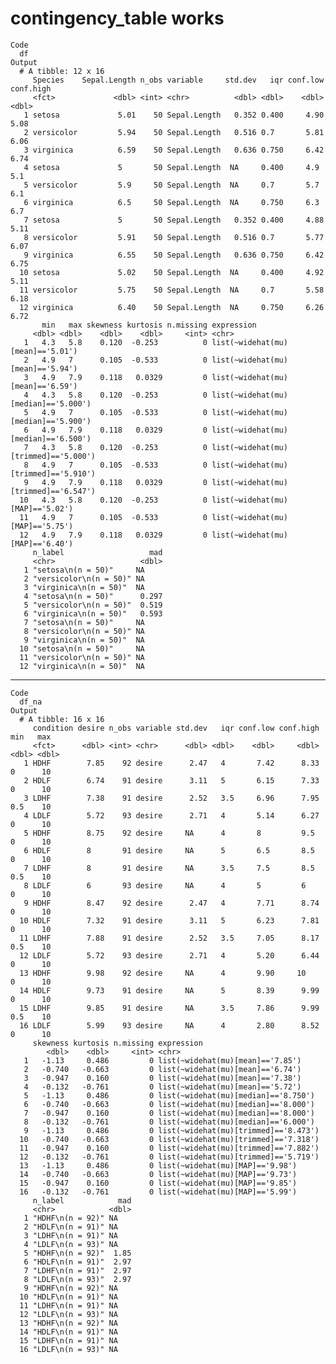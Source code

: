 # contingency_table works

    Code
      df
    Output
      # A tibble: 12 x 16
         Species    Sepal.Length n_obs variable     std.dev   iqr conf.low conf.high
         <fct>             <dbl> <int> <chr>          <dbl> <dbl>    <dbl>     <dbl>
       1 setosa             5.01    50 Sepal.Length   0.352 0.400     4.90      5.08
       2 versicolor         5.94    50 Sepal.Length   0.516 0.7       5.81      6.06
       3 virginica          6.59    50 Sepal.Length   0.636 0.750     6.42      6.74
       4 setosa             5       50 Sepal.Length  NA     0.400     4.9       5.1 
       5 versicolor         5.9     50 Sepal.Length  NA     0.7       5.7       6.1 
       6 virginica          6.5     50 Sepal.Length  NA     0.750     6.3       6.7 
       7 setosa             5       50 Sepal.Length   0.352 0.400     4.88      5.11
       8 versicolor         5.91    50 Sepal.Length   0.516 0.7       5.77      6.07
       9 virginica          6.55    50 Sepal.Length   0.636 0.750     6.42      6.75
      10 setosa             5.02    50 Sepal.Length  NA     0.400     4.92      5.11
      11 versicolor         5.75    50 Sepal.Length  NA     0.7       5.58      6.18
      12 virginica          6.40    50 Sepal.Length  NA     0.750     6.26      6.72
           min   max skewness kurtosis n.missing expression                          
         <dbl> <dbl>    <dbl>    <dbl>     <int> <chr>                               
       1   4.3   5.8    0.120  -0.253          0 list(~widehat(mu)[mean]=='5.01')    
       2   4.9   7      0.105  -0.533          0 list(~widehat(mu)[mean]=='5.94')    
       3   4.9   7.9    0.118   0.0329         0 list(~widehat(mu)[mean]=='6.59')    
       4   4.3   5.8    0.120  -0.253          0 list(~widehat(mu)[median]=='5.000') 
       5   4.9   7      0.105  -0.533          0 list(~widehat(mu)[median]=='5.900') 
       6   4.9   7.9    0.118   0.0329         0 list(~widehat(mu)[median]=='6.500') 
       7   4.3   5.8    0.120  -0.253          0 list(~widehat(mu)[trimmed]=='5.000')
       8   4.9   7      0.105  -0.533          0 list(~widehat(mu)[trimmed]=='5.910')
       9   4.9   7.9    0.118   0.0329         0 list(~widehat(mu)[trimmed]=='6.547')
      10   4.3   5.8    0.120  -0.253          0 list(~widehat(mu)[MAP]=='5.02')     
      11   4.9   7      0.105  -0.533          0 list(~widehat(mu)[MAP]=='5.75')     
      12   4.9   7.9    0.118   0.0329         0 list(~widehat(mu)[MAP]=='6.40')     
         n_label                   mad
         <chr>                   <dbl>
       1 "setosa\n(n = 50)"     NA    
       2 "versicolor\n(n = 50)" NA    
       3 "virginica\n(n = 50)"  NA    
       4 "setosa\n(n = 50)"      0.297
       5 "versicolor\n(n = 50)"  0.519
       6 "virginica\n(n = 50)"   0.593
       7 "setosa\n(n = 50)"     NA    
       8 "versicolor\n(n = 50)" NA    
       9 "virginica\n(n = 50)"  NA    
      10 "setosa\n(n = 50)"     NA    
      11 "versicolor\n(n = 50)" NA    
      12 "virginica\n(n = 50)"  NA    

---

    Code
      df_na
    Output
      # A tibble: 16 x 16
         condition desire n_obs variable std.dev   iqr conf.low conf.high   min   max
         <fct>      <dbl> <int> <chr>      <dbl> <dbl>    <dbl>     <dbl> <dbl> <dbl>
       1 HDHF        7.85    92 desire      2.47   4       7.42      8.33   0      10
       2 HDLF        6.74    91 desire      3.11   5       6.15      7.33   0      10
       3 LDHF        7.38    91 desire      2.52   3.5     6.96      7.95   0.5    10
       4 LDLF        5.72    93 desire      2.71   4       5.14      6.27   0      10
       5 HDHF        8.75    92 desire     NA      4       8         9.5    0      10
       6 HDLF        8       91 desire     NA      5       6.5       8.5    0      10
       7 LDHF        8       91 desire     NA      3.5     7.5       8.5    0.5    10
       8 LDLF        6       93 desire     NA      4       5         6      0      10
       9 HDHF        8.47    92 desire      2.47   4       7.71      8.74   0      10
      10 HDLF        7.32    91 desire      3.11   5       6.23      7.81   0      10
      11 LDHF        7.88    91 desire      2.52   3.5     7.05      8.17   0.5    10
      12 LDLF        5.72    93 desire      2.71   4       5.20      6.44   0      10
      13 HDHF        9.98    92 desire     NA      4       9.90     10      0      10
      14 HDLF        9.73    91 desire     NA      5       8.39      9.99   0      10
      15 LDHF        9.85    91 desire     NA      3.5     7.86      9.99   0.5    10
      16 LDLF        5.99    93 desire     NA      4       2.80      8.52   0      10
         skewness kurtosis n.missing expression                          
            <dbl>    <dbl>     <int> <chr>                               
       1   -1.13     0.486         0 list(~widehat(mu)[mean]=='7.85')    
       2   -0.740   -0.663         0 list(~widehat(mu)[mean]=='6.74')    
       3   -0.947    0.160         0 list(~widehat(mu)[mean]=='7.38')    
       4   -0.132   -0.761         0 list(~widehat(mu)[mean]=='5.72')    
       5   -1.13     0.486         0 list(~widehat(mu)[median]=='8.750') 
       6   -0.740   -0.663         0 list(~widehat(mu)[median]=='8.000') 
       7   -0.947    0.160         0 list(~widehat(mu)[median]=='8.000') 
       8   -0.132   -0.761         0 list(~widehat(mu)[median]=='6.000') 
       9   -1.13     0.486         0 list(~widehat(mu)[trimmed]=='8.473')
      10   -0.740   -0.663         0 list(~widehat(mu)[trimmed]=='7.318')
      11   -0.947    0.160         0 list(~widehat(mu)[trimmed]=='7.882')
      12   -0.132   -0.761         0 list(~widehat(mu)[trimmed]=='5.719')
      13   -1.13     0.486         0 list(~widehat(mu)[MAP]=='9.98')     
      14   -0.740   -0.663         0 list(~widehat(mu)[MAP]=='9.73')     
      15   -0.947    0.160         0 list(~widehat(mu)[MAP]=='9.85')     
      16   -0.132   -0.761         0 list(~widehat(mu)[MAP]=='5.99')     
         n_label            mad
         <chr>            <dbl>
       1 "HDHF\n(n = 92)" NA   
       2 "HDLF\n(n = 91)" NA   
       3 "LDHF\n(n = 91)" NA   
       4 "LDLF\n(n = 93)" NA   
       5 "HDHF\n(n = 92)"  1.85
       6 "HDLF\n(n = 91)"  2.97
       7 "LDHF\n(n = 91)"  2.97
       8 "LDLF\n(n = 93)"  2.97
       9 "HDHF\n(n = 92)" NA   
      10 "HDLF\n(n = 91)" NA   
      11 "LDHF\n(n = 91)" NA   
      12 "LDLF\n(n = 93)" NA   
      13 "HDHF\n(n = 92)" NA   
      14 "HDLF\n(n = 91)" NA   
      15 "LDHF\n(n = 91)" NA   
      16 "LDLF\n(n = 93)" NA   

